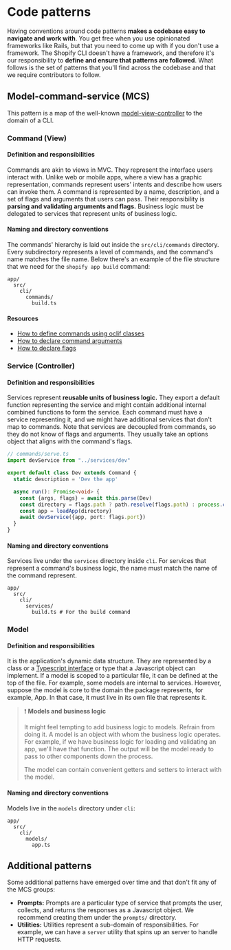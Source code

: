 # Code patterns

Having conventions around code patterns **makes a codebase easy to navigate and work with**. You get free when you use opinionated frameworks like Rails, but that you need to come up with if you don't use a framework. The Shopify CLI doesn't have a framework, and therefore it's our responsibility to **define and ensure that patterns are followed**. What follows is the set of patterns that you'll find across the codebase and that we require contributors to follow.

## Model-command-service (MCS)

This pattern is a map of the well-known [model-view-controller](https://en.wikipedia.org/wiki/Model%E2%80%93view%E2%80%93controller) to the domain of a CLI.

### Command (View)

#### Definition and responsibilities

Commands are akin to views in MVC.
They represent the interface users interact with.
Unlike web or mobile apps,
where a view has a graphic representation,
commands represent users' intents and describe how users can invoke them.
A command is represented by a name, description, and a set of flags and arguments that users can pass.
Their responsibility is **parsing and validating arguments and flags.**
Business logic must be delegated to services that represent units of business logic.

#### Naming and directory conventions

The commands' hierarchy is laid out inside the `src/cli/commands` directory. Every subdirectory represents a level of commands, and the command's name matches the file name. Below there's an example of the file structure that we need for the `shopify app build` command:

```
app/
  src/
    cli/
      commands/
        build.ts
```

#### Resources

- [How to define commands using oclif classes](https://oclif.io/docs/commands)
- [How to declare command arguments](https://oclif.io/docs/args)
- [How to declare flags](https://oclif.io/docs/flags)

### Service (Controller)

#### Definition and responsibilities

Services represent **reusable units of business logic.**
They export a default function representing the service and might contain additional internal combined functions to form the service.
Each command must have a service representing it,
and we might have additional services that don't map to commands.
Note that services are decoupled from commands,
so they do not know of flags and arguments.
They usually take an options object that aligns with the command's flags.

```ts
// commands/serve.ts
import devService from "../services/dev"

export default class Dev extends Command {
  static description = 'Dev the app'

  async run(): Promise<void> {
    const {args, flags} = await this.parse(Dev)
    const directory = flags.path ? path.resolve(flags.path) : process.cwd()
    const app = loadApp(directory)
    await devService({app, port: flags.port})
  }
}
```

#### Naming and directory conventions

Services live under the `services` directory inside `cli`. For services that represent a command's business logic, the name must match the name of the command represent.

```
app/
  src/
    cli/
      services/
        build.ts # For the build command
```

### Model

#### Definition and responsibilities

It is the application's dynamic data structure.
They are represented by a class or a [Typescript interface](https://www.typescriptlang.org/docs/handbook/interfaces.html) or type that a Javascript object can implement.
If a model is scoped to a particular file, it can be defined at the top of the file.
For example, some models are internal to services.
However, suppose the model is core to the domain the package represents, for example, App. In that case, it must live in its own file that represents it.

> :exclamation: **Models and business logic**
>
> It might feel tempting to add business logic to models. Refrain from doing it. A model is an object with whom the business logic operates. For example, if we have business logic for loading and validating an app, we'll have that function. The output will be the model ready to pass to other components down the process.
>
> The model can contain convenient getters and setters to interact with the model.

#### Naming and directory conventions

Models live in the `models` directory under `cli`:

```
app/
  src/
    cli/
      models/
        app.ts
```

## Additional patterns

Some additional patterns have emerged over time and that don't fit any of the MCS groups:

- **Prompts:** Prompts are a particular type of service that prompts the user, collects, and returns the responses as a Javascript object. We recommend creating them under the `prompts/` directory.
- **Utilities:** Utilities represent a sub-domain of responsibilities. For example, we can have a `server` utility that spins up an server to handle HTTP requests.
